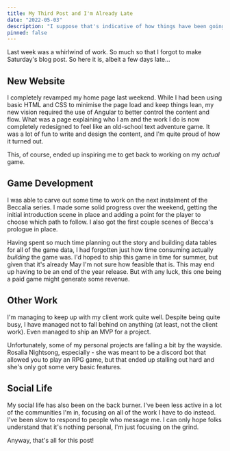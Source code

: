 ```yaml
---
title: My Third Post and I'm Already Late
date: "2022-05-03"
description: "I suppose that's indicative of how things have been going."
pinned: false
---
```


Last week was a whirlwind of work. So much so that I forgot to make Saturday's blog post. So here it is, albeit a few days late...

## New Website

I completely revamped my home page last weekend. While I had been using basic HTML and CSS to minimise the page load and keep things lean, my new vision required the use of Angular to better control the content and flow. What was a page explaining who I am and the work I do is now completely redesigned to feel like an old-school text adventure game. It was a lot of fun to write and design the content, and I'm quite proud of how it turned out.

This, of course, ended up inspiring me to get back to working on my *actual* game.

## Game Development

I was able to carve out some time to work on the next instalment of the Beccalia series. I made some solid progress over the weekend, getting the initial introduction scene in place and adding a point for the player to choose which path to follow. I also got the first couple scenes of Becca's prologue in place.

Having spent so much time planning out the story and building data tables for all of the game data, I had forgotten just how time consuming actually *building* the game was. I'd hoped to ship this game in time for summer, but given that it's already May I'm not sure how feasible that is. This may end up having to be an end of the year release. But with any luck, this one being a paid game might generate some revenue.

## Other Work

I'm managing to keep up with my client work quite well. Despite being quite busy, I have managed not to fall behind on anything (at least, not the client work). Even managed to ship an MVP for a project.

Unfortunately, some of my personal projects are falling a bit by the wayside. Rosalia Nightsong, especially - she was meant to be a discord bot that allowed you to play an RPG game, but that ended up stalling out hard and she's only got some very basic features.

## Social Life

My social life has also been on the back burner. I've been less active in a lot of the communities I'm in, focusing on all of the work I have to do instead. I've been slow to respond to people who message me. I can only hope folks understand that it's nothing personal, I'm just focusing on the grind.

Anyway, that's all for this post!
